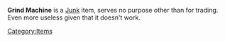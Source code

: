 **Grind Machine** is a [Junk](Junk.md "wikilink") item, serves no purpose
other than for trading. Even more useless given that it doesn't work.

[Category:Items](Category:Items "wikilink")